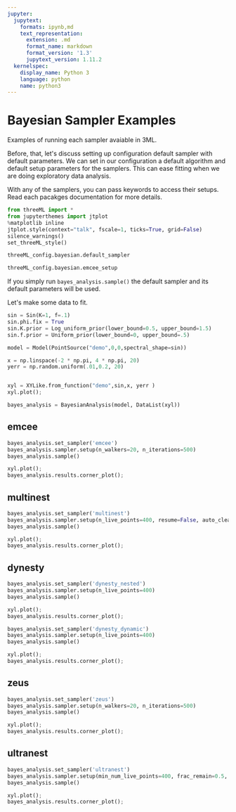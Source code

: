 ```yaml
---
jupyter:
  jupytext:
    formats: ipynb,md
    text_representation:
      extension: .md
      format_name: markdown
      format_version: '1.3'
      jupytext_version: 1.11.2
  kernelspec:
    display_name: Python 3
    language: python
    name: python3
---
```


<!-- #region -->
# Bayesian Sampler Examples

Examples of running each sampler avaiable in 3ML.


Before, that, let's discuss setting up configuration default sampler with default parameters. We can set in our configuration a default algorithm and default setup parameters for the samplers. This can ease fitting when we are doing exploratory data analysis.

With any of the samplers, you can pass keywords to access their setups. Read each pacakges documentation for more details.

<!-- #endregion -->

```python
from threeML import *
from jupyterthemes import jtplot
%matplotlib inline
jtplot.style(context="talk", fscale=1, ticks=True, grid=False)
silence_warnings()
set_threeML_style()
```

```python
threeML_config.bayesian.default_sampler
```

```python
threeML_config.bayesian.emcee_setup
```

<!-- #region -->
If you simply run `bayes_analysis.sample()` the default sampler and its default parameters will be used. 


Let's make some data to fit.
<!-- #endregion -->

```python
sin = Sin(K=1, f=.1)
sin.phi.fix = True
sin.K.prior = Log_uniform_prior(lower_bound=0.5, upper_bound=1.5)
sin.f.prior = Uniform_prior(lower_bound=0, upper_bound=.5)

model = Model(PointSource("demo",0,0,spectral_shape=sin))

x = np.linspace(-2 * np.pi, 4 * np.pi, 20)
yerr = np.random.uniform(.01,0.2, 20)


xyl = XYLike.from_function("demo",sin,x, yerr )
xyl.plot();

bayes_analysis = BayesianAnalysis(model, DataList(xyl))
```

## emcee

```python
bayes_analysis.set_sampler('emcee')
bayes_analysis.sampler.setup(n_walkers=20, n_iterations=500)
bayes_analysis.sample()

xyl.plot();
bayes_analysis.results.corner_plot();

```

## multinest

```python
bayes_analysis.set_sampler('multinest')
bayes_analysis.sampler.setup(n_live_points=400, resume=False, auto_clean=True)
bayes_analysis.sample()

xyl.plot();
bayes_analysis.results.corner_plot();

```

## dynesty

```python
bayes_analysis.set_sampler('dynesty_nested')
bayes_analysis.sampler.setup(n_live_points=400)
bayes_analysis.sample()

xyl.plot();
bayes_analysis.results.corner_plot();


```

```python
bayes_analysis.set_sampler('dynesty_dynamic')
bayes_analysis.sampler.setup(n_live_points=400)
bayes_analysis.sample()

xyl.plot();
bayes_analysis.results.corner_plot();


```

## zeus

```python
bayes_analysis.set_sampler('zeus')
bayes_analysis.sampler.setup(n_walkers=20, n_iterations=500)
bayes_analysis.sample()

xyl.plot();
bayes_analysis.results.corner_plot();


```

## ultranest

```python
bayes_analysis.set_sampler('ultranest')
bayes_analysis.sampler.setup(min_num_live_points=400, frac_remain=0.5, use_mlfriends=False)
bayes_analysis.sample()

xyl.plot();
bayes_analysis.results.corner_plot();


```
